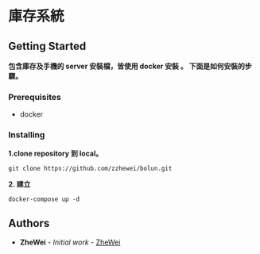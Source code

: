 # 庫存系統

## Getting Started
**包含庫存及手機的 server 安裝檔，皆使用 docker 安裝 。 下面是如何安裝的步驟。**

### Prerequisites
* docker

### Installing
**1.clone repository 到 local。**
```shell
git clone https://github.com/zzhewei/bolun.git
```

**2. 建立**
```shell
docker-compose up -d
```


## Authors

* **ZheWei** - *Initial work* - [ZheWei](https://github.com/zzhewei)